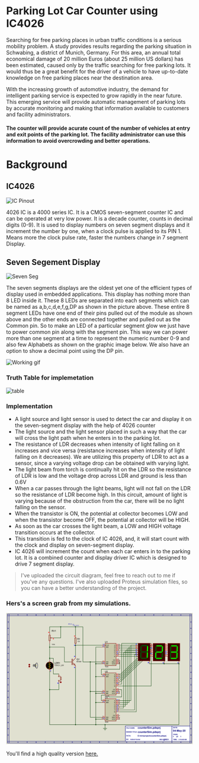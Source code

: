 # Parking Lot Car Counter using IC4026

Searching for free parking places in urban traffic conditions is a serious mobility problem. A study provides results regarding the parking situation in Schwabing, a district of Munich, Germany. For this area, an annual total economical damage of 20 million Euros (about 25 million US dollars) has been estimated, caused only by the traffic searching for free parking lots. It would thus be a great benefit for the driver of a vehicle to have up-to-date knowledge on free parking places near the destination area.

With the increasing growth of automotive industry, the demand for intelligent parking service is expected to grow rapidly in the near future. This emerging service will provide automatic management of parking lots by accurate monitoring and making that information available to customers and facility administrators.

#### The counter will provide acurate count of the number of vehicles at entry and exit points of the parking lot. The facility administrator can use this information to avoid overcrowding and better operations.

# Background

## IC4026

![IC Pinout](https://circuitdigest.com/sites/default/files/inlineimages/IC-4026-Pinout.gif)

  4026 IC  is a 4000 series IC. It is a CMOS seven-segment counter IC and can be operated at very low power. It is a decade counter, counts in decimal digits (0-9). It is used to display numbers on seven segment displays and it increment the number by one, when a clock pulse is applied to its PIN 1. Means more the clock pulse rate, faster the numbers change in 7 segment Display.
  
  ## Seven Segement Display
  
  ![Seven Seg](https://components101.com/sites/default/files/component_pin/7-segment-display-pin-diagr_0.png)
  
  The seven segments displays are the oldest yet one of the efficient types of display used in embedded applications. This display has nothing more than 8 LED inside it. These 8 LEDs are separated into each segments which can be named as a,b,c,d,e,f,g,DP as shown in the picture above. These entire 8 segment LEDs have one end of their pins pulled out of the module as shown above and the other ends are connected together and pulled out as the Common pin. So to make an LED of a particular segment glow we just have to power common pin along with the segment pin. This way we can power more than one segment at a time to represent the numeric number 0-9 and also few Alphabets as shown on the graphic image below. We also have an option to show a decimal point using the DP pin.
  
  ![Working gif](https://components101.com/sites/default/files/inline-images/7-segments_display_working.gif)
  
  ### Truth Table for implemetation 
  
  ![table](https://electronicsforu.com/wp-contents/uploads/2016/04/5Z9_nov_44-1.png)
  
### Implementation  

- A light source and light sensor is used to detect the car and display it on the seven-segment display with the help of 4026 counter
- The light source and the light sensor placed in such a way that the car will cross the light path when he enters in to the parking lot.
 - The resistance of LDR decreases when intensity of light falling on it increases and vice versa (resistance increases when intensity of light falling on it decreases). We are utilizing this property of LDR to act as a sensor, since a varying voltage drop can be obtained with varying light.
  - The light beam from torch is continually hit on the LDR so the resistance of LDR is low and the voltage drop across LDR and ground is less than 0.6V
  - When a car passes through the light beams, light will not fall on the LDR so the resistance of LDR become high. In this circuit, amount of light is varying because of the obstruction from the car, there will be no light falling on the sensor. 
  - When the transistor is ON, the potential at collector becomes LOW and when the transistor become OFF, the potential at collector will be HIGH.
- As soon as the car crosses the light beam, a LOW and HIGH voltage transition occurs at the collector.
- This transition is fed to the clock of IC 4026, and, it will start count with the clock and display on seven-segment display. 
- IC 4026 will increment the count when each car enters in to the parking lot. It is a combined counter and display driver IC which is designed to drive 7 segment display.
  
>I've uploaded the circuit diagram, feel free to 
  >reach out to me if you've any questions. I've also uploaded
  > Proteus simulation files, so you can have a better understanding
  >of the project.
  
### Hers's a screen grab from my simulations.
  
![monitorSim](https://github.com/aniket1499/decadeCountIC4026/blob/master/screenGrab.png?raw=true)
  
You'll find a high quality version [here.](https://github.com/aniket1499/decadeCountIC4026/blob/master/counterSim.bmp) 

